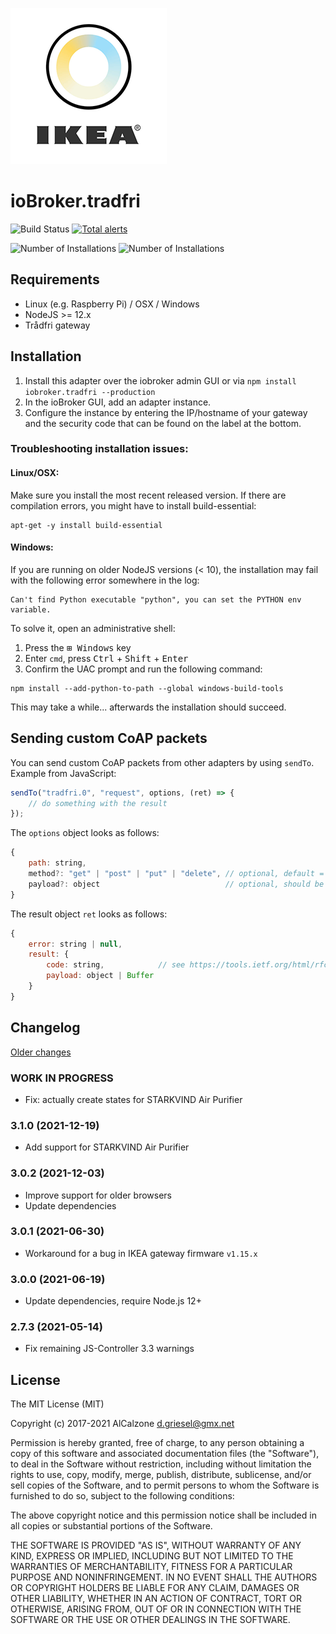 ![Logo](admin/tradfri.png)
# ioBroker.tradfri

![Build Status](https://action-badges.now.sh/AlCalzone/ioBroker.tradfri)
[![Total alerts](https://img.shields.io/lgtm/alerts/g/AlCalzone/ioBroker.tradfri.svg?logo=lgtm&logoWidth=18)](https://lgtm.com/projects/g/AlCalzone/ioBroker.tradfri/alerts/)

![Number of Installations](http://iobroker.live/badges/tradfri-installed.svg) ![Number of Installations](http://iobroker.live/badges/tradfri-stable.svg)

## Requirements
* Linux (e.g. Raspberry Pi) / OSX / Windows
* NodeJS >= 12.x
* Trådfri gateway

## Installation
1. Install this adapter over the iobroker admin GUI or via `npm install iobroker.tradfri --production` 
1. In the ioBroker GUI, add an adapter instance. 
1. Configure the instance by entering the IP/hostname of your gateway and the security code that can be found on the label at the bottom.

### Troubleshooting installation issues:
#### Linux/OSX:
Make sure you install the most recent released version. If there are compilation errors, you might have to install build-essential:
```
apt-get -y install build-essential
```

#### Windows:
If you are running on older NodeJS versions (< 10), the installation may fail with the following error somewhere in the log:
```
Can't find Python executable "python", you can set the PYTHON env variable.
```

To solve it, open an administrative shell:
1. Press the <kbd>&#8862;&nbsp;Windows</kbd> key
2. Enter `cmd`, press <kbd>Ctrl</kbd> + <kbd>Shift</kbd> + <kbd>Enter</kbd>
3. Confirm the UAC prompt
and run the following command:
```
npm install --add-python-to-path --global windows-build-tools
```
This may take a while... afterwards the installation should succeed.

## Sending custom CoAP packets
You can send custom CoAP packets from other adapters by using `sendTo`. Example from JavaScript:
```js
sendTo("tradfri.0", "request", options, (ret) => {
	// do something with the result
});
```
The `options` object looks as follows:
```js
{
	path: string,
	method?: "get" | "post" | "put" | "delete", // optional, default = "get"
	payload?: object                            // optional, should be a JSON object
}
```
The result object `ret` looks as follows:
```js
{
	error: string | null,
	result: {
		code: string,            // see https://tools.ietf.org/html/rfc7252#section-12.1.2
		payload: object | Buffer
	}
}
```

## Changelog
[Older changes](CHANGELOG_OLD.md)
<!--
	Placeholder for next release:
	### __WORK IN PROGRESS__
-->
### __WORK IN PROGRESS__
* Fix: actually create states for STARKVIND Air Purifier

### 3.1.0 (2021-12-19)
* Add support for STARKVIND Air Purifier

### 3.0.2 (2021-12-03)
* Improve support for older browsers
* Update dependencies

### 3.0.1 (2021-06-30)
* Workaround for a bug in IKEA gateway firmware `v1.15.x`

### 3.0.0 (2021-06-19)
* Update dependencies, require Node.js 12+

### 2.7.3 (2021-05-14)
* Fix remaining JS-Controller 3.3 warnings

## License
The MIT License (MIT)

Copyright (c) 2017-2021 AlCalzone <d.griesel@gmx.net>

Permission is hereby granted, free of charge, to any person obtaining a copy
of this software and associated documentation files (the "Software"), to deal
in the Software without restriction, including without limitation the rights
to use, copy, modify, merge, publish, distribute, sublicense, and/or sell
copies of the Software, and to permit persons to whom the Software is
furnished to do so, subject to the following conditions:

The above copyright notice and this permission notice shall be included in
all copies or substantial portions of the Software.

THE SOFTWARE IS PROVIDED "AS IS", WITHOUT WARRANTY OF ANY KIND, EXPRESS OR
IMPLIED, INCLUDING BUT NOT LIMITED TO THE WARRANTIES OF MERCHANTABILITY,
FITNESS FOR A PARTICULAR PURPOSE AND NONINFRINGEMENT. IN NO EVENT SHALL THE
AUTHORS OR COPYRIGHT HOLDERS BE LIABLE FOR ANY CLAIM, DAMAGES OR OTHER
LIABILITY, WHETHER IN AN ACTION OF CONTRACT, TORT OR OTHERWISE, ARISING FROM,
OUT OF OR IN CONNECTION WITH THE SOFTWARE OR THE USE OR OTHER DEALINGS IN
THE SOFTWARE.
